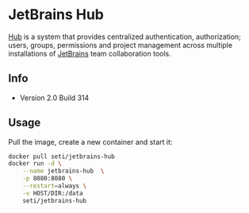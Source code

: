 # JetBrains Hub

[Hub](https://jetbrains.com/hub/) is a system that provides centralized authentication, authorization; users, groups, permissions and project management across multiple installations of [JetBrains](https://jetbrains.com/) team collaboration tools.

## Info
- Version 2.0 Build 314

## Usage

Pull the image, create a new container and start it:

```bash
docker pull seti/jetbrains-hub
docker run -d \
	--name jetbrains-hub  \
	-p 8080:8080 \
	--restart=always \
	-v HOST/DIR:/data
	seti/jetbrains-hub
```
